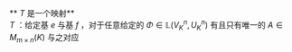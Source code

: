 ** $T$ 是一个映射**  
$T$ ：给定基 $e$ 与基 $f$ ，对于任意给定的 $\Phi\in\mathbb{L}(V^n_K,U^n_K)$ 有且只有唯一的 $A\in M_{m\times n}(K)$ 与之对应  
